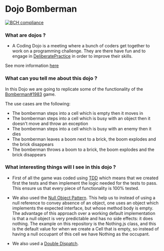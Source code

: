 # Dojo Bomberman

[![BCH compliance](https://bettercodehub.com/edge/badge/dhmachado/dojo_bomberman?branch=master)](https://bettercodehub.com/)

### What are dojos ?
- A Coding Dojo is a meeting where a bunch of coders get together to work on a programming challenge. They are there have fun and to engage in [DeliberatePractice](https://codingdojo.org/DeliberatePractice/) in order to improve their skills.

See more information [here](https://codingdojo.org/WhatIsCodingDojo/)

### What can you tell me about this dojo ?
In this Dojo we are going to replicate some of the functionality of the [Bomberman#1983](https://en.wikipedia.org/wiki/Bomberman_(1983_video_game)) game.

The use cases are the following:
- The bomberman steps into a cell which is empty then it moves in
- The bomberman steps into a cell which is busy with an object then it doesn't move and throw an exception
- The bomberman steps into a cell which is busy with an enemy then it dies
- The bomberman leaves a boom next to a brick, the boom explodes and the brick disappears
- The bomberman throws a boom to a brick, the boom explodes and the brick disappears

### What interesting things will I see in this dojo ?
- First of all the game was coded using [TDD](https://en.wikipedia.org/wiki/Test-driven_development) which means that we created first the tests and then implement the logic needed for the tests to pass. This ensure us that every piece of functionality is 100% tested.

- We also used the [Null Object Pattern](https://en.wikipedia.org/wiki/Null_object_pattern). 
This help us to instead of using a null reference to convey absence of an object, one uses an object which implements the expected interface, but whose method body is empty. The advantage of this approach over a working default implementation is that a null object is very predictable and has no side effects: it does nothing. 
The example on this repository is the Nothing.js class, and this is the default value for when we create a Cell that is empty, so instead of having a null occupant of this cell we have Nothing as the occupant.

- We also used a [Double Dispatch](https://en.wikipedia.org/wiki/Double_dispatch).

